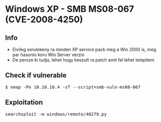 # Windows XP - SMB MS08-067 (CVE-2008-4250)
## Info
* Elvileg serulekeny ra minden XP service pack meg a Win 2000 is, meg par hasonlo koru Win Server verzio
* De persze ki tudja, lehet hogy keszult ra patch amit fel lehet telepiteni
## Check if vulnerable
<pre>
$ nmap -Pn 10.10.10.4 -sT --script=smb-vuln-ms08-067
</pre>
## Exploitation
<pre>
searchsploit -m windows/remote/40279.py
</pre>
